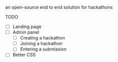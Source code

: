 an open-source end to end solution for hackathons

TODO
- [ ] Landing page
- [ ] Admin panel 
  - [ ] Creating a hackathon
  - [ ] Joining a hackathon
  - [ ] Entering a submission
- [ ] Better CSS

